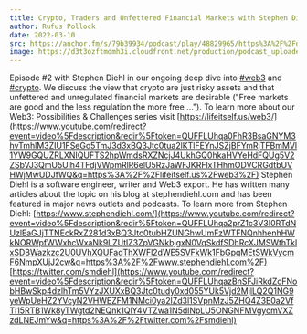 ```yaml
---
title: Crypto, Traders and Unfettered Financial Markets with Stephen Diehl
author: Rufus Pollock
date: 2022-03-10
src: https://anchor.fm/s/79b39934/podcast/play/48829965/https%3A%2F%2Fd3ctxlq1ktw2nl.cloudfront.net%2Fproduction%2Fexports%2F79b39934%2F48829965%2F4ee9406b0a8517bf4b93b242cf51fcd1.m4a
image: https://d3t3ozftmdmh3i.cloudfront.net/production/podcast_uploaded_episode/20318133/20318133-1646896513325-ca5beba398c3.jpg
---
```


Episode #2 with Stephen Diehl in our ongoing deep dive into [#web3](https://www.youtube.com/hashtag/web3) and [#crypto](https://www.youtube.com/hashtag/crypto). We discuss the view that crypto are just risky assets and that unfettered and unregulated financial markets are desirable ("Free markets are good and the less regulation the more free ..."). To learn more about our Web3: Possibilities & Challenges series visit [https://lifeitself.us/web3/](https://www.youtube.com/redirect?event=video%5Fdescription&redir%5Ftoken=QUFFLUhqa0FhR3BsaGNYM3hvTmhlM3ZIU1FSeGo5TmJ3d3xBQ3Jtc0tua2lKTlFEYnJSZjBFYmRjTFBmMVl1YW9GQUZRLXNIQUFTS2hpWmdsRXZNcjJ4UkhGQ0hkaHVYeHdFQUg5V2ZSbVJ3QmU5Ulh4TFdjVWpmRlR6elU5RzJaWFJKRFlxTHhmODVCRGdtbUVHWjMwUDJfWQ&q=https%3A%2F%2Flifeitself.us%2Fweb3%2F) Stephen Diehl is a software engineer, writer and Web3 export. He has written many articles about the topic on his blog at stephendiehl.com and has been featured in major news outlets and podcasts. To learn more from Stephen Diehl: [https://www.stephendiehl.com/](https://www.youtube.com/redirect?event=video%5Fdescription&redir%5Ftoken=QUFFLUhqa2prZ1c3V3I0RTdNUzlEaGJjTTNEckRxZ281d3xBQ3Jtc0tubHZUNGhwUmFzWTFNQnhhenhHWkNORWpfWWxhcWxaNk9LZUtlZ3ZpVGNkbjgxN0VqSkdfSDhRcXJMSWthTklxSDBWazkzc2U0UVhXQUFadThXWFl2dWE5SVFkWk1FbGpqMEtSWkVycmF6NmpXUjJ2cw&q=https%3A%2F%2Fwww.stephendiehl.com%2F) [https://twitter.com/smdiehl](https://www.youtube.com/redirect?event=video%5Fdescription&redir%5Ftoken=QUFFLUhqazBnSFJiRkdZcFNobHBwSkp4dzlhTm5VYzJXUXxBQ3Jtc0tudy0xd055YUk5Vjd2MjlLQ2Q1NG9yeWpUeHZ2YVcyN2VHWEZFM1NMci0ya2lZd3l1SVpnMzJ5ZHQ4Z3E0a2VfTi15RTB1Wk8yTWgtd2NEQnk1QlY4VTZwa1N5dlNpLU5ONGNFMVgycmVXZzdLNEJmYw&q=https%3A%2F%2Ftwitter.com%2Fsmdiehl)
